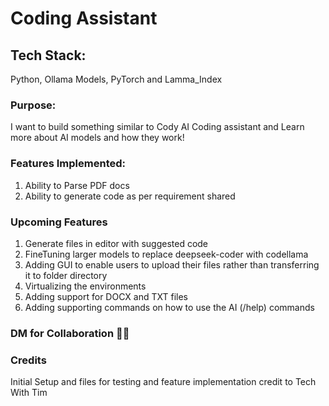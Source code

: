 # Coding Assistant 

## Tech Stack: 
Python, Ollama Models, PyTorch and Lamma_Index

### Purpose: 
I want to build something similar to Cody AI Coding assistant and Learn more about AI models and how they work!

### Features Implemented:
1. Ability to Parse PDF docs
2. Ability to generate code as per requirement shared

### Upcoming Features
1. Generate files in editor with suggested code
2. FineTuning larger models to replace deepseek-coder with codellama
3. Adding GUI to enable users to upload their files rather than transferring it to folder directory
4. Virtualizing the environments
5. Adding support for DOCX and TXT files
6. Adding supporting commands on how to use the AI (/help) commands

### DM for Collaboration 🦅🦅

### Credits
Initial Setup and files for testing and feature implementation credit to Tech With Tim
